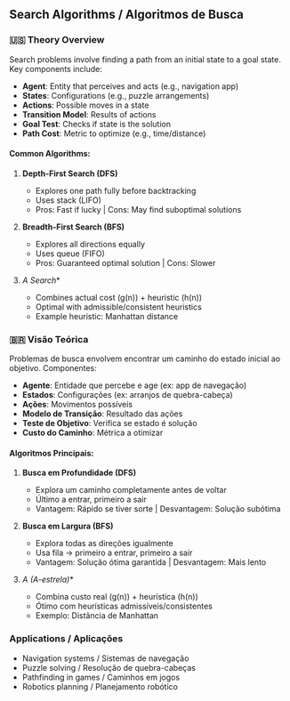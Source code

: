 ## Search Algorithms / Algoritmos de Busca

### 🇺🇸 Theory Overview
Search problems involve finding a path from an initial state to a goal state. Key components include:
- **Agent**: Entity that perceives and acts (e.g., navigation app)
- **States**: Configurations (e.g., puzzle arrangements)
- **Actions**: Possible moves in a state
- **Transition Model**: Results of actions
- **Goal Test**: Checks if state is the solution
- **Path Cost**: Metric to optimize (e.g., time/distance)

#### Common Algorithms:
1. **Depth-First Search (DFS)**
   - Explores one path fully before backtracking
   - Uses stack (LIFO)
   - Pros: Fast if lucky | Cons: May find suboptimal solutions

2. **Breadth-First Search (BFS)**
   - Explores all directions equally
   - Uses queue (FIFO)
   - Pros: Guaranteed optimal solution | Cons: Slower

3. **A* Search**
   - Combines actual cost (g(n)) + heuristic (h(n))
   - Optimal with admissible/consistent heuristics
   - Example heuristic: Manhattan distance

### 🇧🇷 Visão Teórica
Problemas de busca envolvem encontrar um caminho do estado inicial ao objetivo. Componentes:
- **Agente**: Entidade que percebe e age (ex: app de navegação)
- **Estados**: Configurações (ex: arranjos de quebra-cabeça)
- **Ações**: Movimentos possíveis
- **Modelo de Transição**: Resultado das ações
- **Teste de Objetivo**: Verifica se estado é solução
- **Custo do Caminho**: Métrica a otimizar

#### Algoritmos Principais:
1. **Busca em Profundidade (DFS)**
   - Explora um caminho completamente antes de voltar
   - Último a entrar, primeiro a sair
   - Vantagem: Rápido se tiver sorte | Desvantagem: Solução subótima

2. **Busca em Largura (BFS)**
   - Explora todas as direções igualmente
   - Usa fila -> primeiro a entrar, primeiro a sair
   - Vantagem: Solução ótima garantida | Desvantagem: Mais lento

3. **A* (A-estrela)**
   - Combina custo real (g(n)) + heurística (h(n))
   - Ótimo com heurísticas admissíveis/consistentes
   - Exemplo: Distância de Manhattan

### Applications / Aplicações
- Navigation systems / Sistemas de navegação
- Puzzle solving / Resolução de quebra-cabeças
- Pathfinding in games / Caminhos em jogos
- Robotics planning / Planejamento robótico
